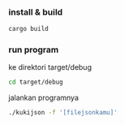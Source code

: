 ### install & build

```bash
cargo build
```

### run program

ke direktori target/debug

```bash
cd target/debug
```

jalankan programnya

```bash
./kukijson -f '[filejsonkamu]'
```
